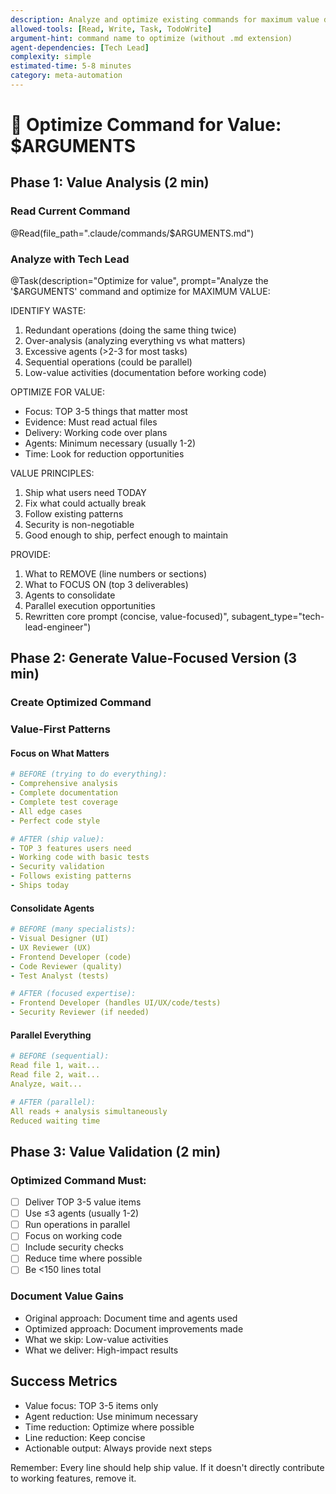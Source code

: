 ```yaml
---
description: Analyze and optimize existing commands for maximum value delivery
allowed-tools: [Read, Write, Task, TodoWrite]
argument-hint: command name to optimize (without .md extension)
agent-dependencies: [Tech Lead]
complexity: simple
estimated-time: 5-8 minutes
category: meta-automation
---
```


# 🎯 Optimize Command for Value: $ARGUMENTS

<think harder about what this command REALLY needs to deliver vs what it currently does>

## Phase 1: Value Analysis (2 min)

### Read Current Command
@Read(file_path=".claude/commands/$ARGUMENTS.md")

### Analyze with Tech Lead
@Task(description="Optimize for value", prompt="Analyze the '$ARGUMENTS' command and optimize for MAXIMUM VALUE:

IDENTIFY WASTE:
1. Redundant operations (doing the same thing twice)
2. Over-analysis (analyzing everything vs what matters)
3. Excessive agents (>2-3 for most tasks)
4. Sequential operations (could be parallel)
5. Low-value activities (documentation before working code)

OPTIMIZE FOR VALUE:
- Focus: TOP 3-5 things that matter most
- Evidence: Must read actual files
- Delivery: Working code over plans
- Agents: Minimum necessary (usually 1-2)
- Time: Look for reduction opportunities

VALUE PRINCIPLES:
1. Ship what users need TODAY
2. Fix what could actually break
3. Follow existing patterns
4. Security is non-negotiable
5. Good enough to ship, perfect enough to maintain

PROVIDE:
1. What to REMOVE (line numbers or sections)
2. What to FOCUS ON (top 3 deliverables)
3. Agents to consolidate
4. Parallel execution opportunities
5. Rewritten core prompt (concise, value-focused)", subagent_type="tech-lead-engineer")

## Phase 2: Generate Value-Focused Version (3 min)

### Create Optimized Command
<!-- Will update $ARGUMENTS.md with value optimizations -->

### Value-First Patterns

#### Focus on What Matters
```yaml
# BEFORE (trying to do everything):
- Comprehensive analysis
- Complete documentation
- Complete test coverage
- All edge cases
- Perfect code style

# AFTER (ship value):
- TOP 3 features users need
- Working code with basic tests
- Security validation
- Follows existing patterns
- Ships today
```

#### Consolidate Agents
```yaml
# BEFORE (many specialists):
- Visual Designer (UI)
- UX Reviewer (UX)
- Frontend Developer (code)
- Code Reviewer (quality)
- Test Analyst (tests)

# AFTER (focused expertise):
- Frontend Developer (handles UI/UX/code/tests)
- Security Reviewer (if needed)
```

#### Parallel Everything
```yaml
# BEFORE (sequential):
Read file 1, wait...
Read file 2, wait...
Analyze, wait...

# AFTER (parallel):
All reads + analysis simultaneously
Reduced waiting time
```

## Phase 3: Value Validation (2 min)

### Optimized Command Must:
- [ ] Deliver TOP 3-5 value items
- [ ] Use ≤3 agents (usually 1-2)
- [ ] Run operations in parallel
- [ ] Focus on working code
- [ ] Include security checks
- [ ] Reduce time where possible
- [ ] Be <150 lines total

### Document Value Gains
- Original approach: Document time and agents used
- Optimized approach: Document improvements made
- What we skip: Low-value activities
- What we deliver: High-impact results

## Success Metrics
- Value focus: TOP 3-5 items only
- Agent reduction: Use minimum necessary
- Time reduction: Optimize where possible
- Line reduction: Keep concise
- Actionable output: Always provide next steps

Remember: Every line should help ship value. If it doesn't directly contribute to working features, remove it.